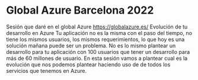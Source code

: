 # Global Azure Barcelona 2022
 Sesión que daré en el global Azure  https://globalazure.es/ Evolución de tu desarrollo en Azure Tu aplicación no es la misma con el paso del tiempo, no tiene los mismos usuarios, los mismos requerimientos, lo que hoy es una solución mañana puede ser un problema. No es lo mismo plantear un desarrollo para tu aplicación con 100 usuarios que tener un desarrollo para más de 60 millones de usuario. En esta sesión vamos a plantear cual es la evolución que nos podemos plantear haciendo uso de de todos los servicios que tenemos en Azure.
